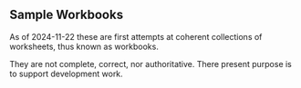 ## Sample Workbooks

As of 2024-11-22 these are first attempts at coherent 
collections of worksheets, thus known as workbooks.

They are not complete, correct, nor authoritative.
There present purpose is to support development work.


